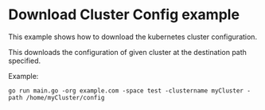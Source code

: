# Download Cluster Config example

This example shows how to download the kubernetes cluster configuration.

This downloads the configuration of given cluster at the destination path specified.

Example: 

```
go run main.go -org example.com -space test -clustername myCluster -path /home/myCluster/config
```